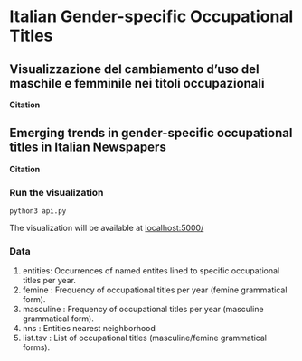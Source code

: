 # Italian Gender-specific Occupational Titles

## Visualizzazione del cambiamento d’uso del maschile e femminile nei titoli occupazionali

<b> Citation </b>

## Emerging trends in gender-specific occupational titles in Italian Newspapers

<b> Citation </b>

### Run the visualization

```
python3 api.py
```
The visualization will be available at [localhost:5000/](http://localhost:5000/)

### Data

1. entities: Occurrences of named entites lined to specific occupational titles per year.
2. femine : Frequency of occupational titles per year (femine grammatical form).
3. masculine : Frequency of occupational titles per year (masculine grammatical form).
4. nns : Entities nearest neighborhood
5. list.tsv : List of occupational titles (masculine/femine grammatical forms).

